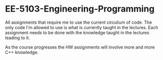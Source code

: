 # EE-5103-Engineering-Programming
All assignments that require me to use the current circulium of code. 
The only code I'm allowed to use is what is currently taught in the lectures. 
Each assignment needs to be done with the knowledge taught in the lectures leading to it.

As the course progresses the HW assignments will involve more and more C++ knowledge.
